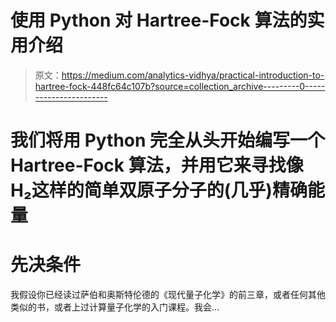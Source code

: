 # 使用 Python 对 Hartree-Fock 算法的实用介绍

> 原文：<https://medium.com/analytics-vidhya/practical-introduction-to-hartree-fock-448fc64c107b?source=collection_archive---------0----------------------->

# 我们将用 Python 完全从头开始编写一个 Hartree-Fock 算法，并用它来寻找像 H₂这样的简单双原子分子的(几乎)精确能量

# 先决条件

我假设你已经读过萨伯和奥斯特伦德的《现代量子化学》的前三章，或者任何其他类似的书，或者上过计算量子化学的入门课程。我会…